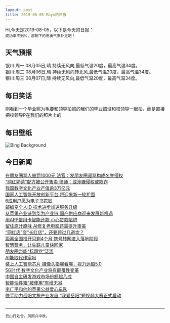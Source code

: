 ```yaml
---
layout: post
title: 2019-08-05-Mayx的日报
---
```


Hi,今天是2019-08-05，以下是今天的日报：<br><small>
成功率不到%，那剩下的用勇气来补足吧！</small><!--more-->
## 天气预报
银川:周一 08月05日,晴 持续无风向,最低气温20度，最高气温34度。<br>银川:周二 08月06日,晴 持续无风向转北风,最低气温20度，最高气温34度。<br>银川:周三 08月07日,晴 持续无风向,最低气温20度，最高气温34度。
## 每日笑话
刚看到一个毕业照为毛要和领导拍照的我们的毕业照没和校领导一起拍，而是直接把校领导P在我们的照片上的
## 每日壁纸
![Bing Background](https://cn.bing.com/th?id=OHR.SwiftFox_EN-US3962578167_1920x1080.jpg&rf=LaDigue_1920x1080.jpg&pid=hp "Swift fox pups in Grasslands National Park near Val Marie in Saskatchewan, Canada (© John E Marriott/age fotostock)")
## 今日新闻

[在朋友圈骂人被罚1000元 法官：发朋友圈谩骂构成名誉侵权](http://it.people.com.cn/n1/2019/0805/c1009-31276047.html)   
[“网红奶茶”配方被公开售卖 律师：或涉嫌侵权或欺诈](http://it.people.com.cn/n1/2019/0805/c1009-31275785.html)   
[我国数字文化产业产值逾3万亿元](http://it.people.com.cn/n1/2019/0805/c1009-31275343.html)   
[国家人工智能开放创新平台 将迎来新一轮扩围](http://it.people.com.cn/n1/2019/0805/c1009-31275454.html)   
[6成用户愿为电子书花钱](http://it.people.com.cn/n1/2019/0805/c1009-31275323.html)   
[邮编变个人ID 技术进步加速服务升级](http://it.people.com.cn/n1/2019/0805/c1009-31275220.html)   
[从苹果产业链到华为产业链 国产供应商迎来发展新机遇](http://it.people.com.cn/n1/2019/0805/c1009-31275167.html)   
[用APP信用卡智能还款 小心贷款陷阱](http://it.people.com.cn/n1/2019/0805/c1009-31275140.html)   
[留住原汁原味 AI修复老电影还需提升审美](http://it.people.com.cn/n1/2019/0805/c1009-31275318.html)   
[“网红店”变“长红店”，还要跨过几道坎？](http://it.people.com.cn/n1/2019/0805/c1009-31275520.html)   
[距离全国推开只剩4个月 携号转网进入落地阶段](http://it.people.com.cn/n1/2019/0805/c1009-31275497.html)   
[智慧警务，让失踪儿童快回家](http://it.people.com.cn/n1/2019/0805/c1009-31275424.html)   
[朋友圈岂能“标题党”泛滥](http://it.people.com.cn/n1/2019/0805/c1009-31275422.html)   
[AI能取代作家吗](http://it.people.com.cn/n1/2019/0805/c1009-31275421.html)   
[装上人工智能芯片 摄像头指哪看哪，视力远超5.0](http://it.people.com.cn/n1/2019/0805/c1009-31275331.html)   
[5G时代 数字文化产业将有颠覆性变革](http://it.people.com.cn/n1/2019/0805/c1009-31275327.html)   
[中国自主研发游戏市场份额超八成](http://it.people.com.cn/n1/2019/0805/c1009-31275431.html)   
[智能快件箱“被使用”有增无减](http://it.people.com.cn/n1/2019/0805/c1009-31275450.html)   
[李广平和他的苹果公益爱心车队](http://it.people.com.cn/n1/2019/0802/c1009-31273302.html)   
[快手助力岳阳文旅产业发展 “我爱岳阳”短视频大赛正式启动](http://it.people.com.cn/n1/2019/0802/c1009-31273569.html)   
<br />

***

<small>云山行处合，风雨兴中秋。</small>

